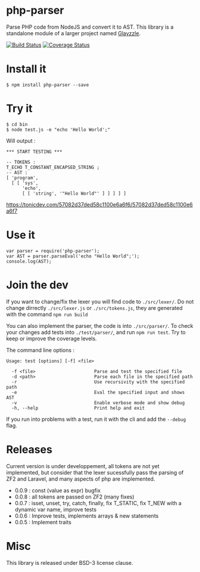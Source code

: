 php-parser
==========

Parse PHP code from NodeJS and convert it to AST. This library is a standalone module of a larger project named [Glayzzle](http://glayzzle.com).

[![Build Status](https://travis-ci.org/glayzzle/php-parser.svg)](https://travis-ci.org/glayzzle/php-parser)
[![Coverage Status](https://img.shields.io/coveralls/glayzzle/php-parser.svg)](https://coveralls.io/r/glayzzle/php-parser)

# Install it

```
$ npm install php-parser --save
```

# Try it

```
$ cd bin
$ node test.js -e "echo 'Hello World';"
```

Will output :
```
*** START TESTING ***

-- TOKENS :
T_ECHO T_CONSTANT_ENCAPSED_STRING ;
-- AST :
[ 'program',
  [ [ 'sys',
      'echo',
      [ [ 'string', '"Hello World"' ] ] ] ] ]
```

https://tonicdev.com/57082d37ded58c1100e6a6f6/57082d37ded58c1100e6a6f7

# Use it

```
var parser = require('php-parser');
var AST = parser.parseEval('echo "Hello World";');
console.log(AST);
```

# Join the dev

If you want to change/fix the lexer you will find code to `./src/lexer/`. Do not change dirrectly `./src/lexer.js` or `./src/tokens.js`, they are generated with the command `npm run build`

You can also implement the parser, the code is into `./src/parser/`. To check your changes add tests into `./test/parser/`, and run `npm run test`. Try to keep or improve the coverage levels.

The command line options :

```
Usage: test [options] [-f] <file>

  -f <file>                      Parse and test the specified file
  -d <path>                      Parse each file in the specified path
  -r                             Use recursivity with the specified path
  -e                             Eval the specified input and shows AST
  -v                             Enable verbose mode and show debug
  -h, --help                     Print help and exit
```

If you run into problems with a test, run it with the cli and add the `--debug` flag.

# Releases

Current version is under developpement, all tokens are not yet implemented, but consider that the lexer sucessfully pass the parsing of ZF2 and Laravel, and many aspects of php are implemented. 

* 0.0.9 : const (value as expr) bugfix
* 0.0.8 : all tokens are passed on ZF2 (many fixes)
* 0.0.7 : isset, unset, try, catch, finally, fix T_STATIC, fix T_NEW with a dynamic var name, improve tests
* 0.0.6 : Improve tests, implements arrays & new statements
* 0.0.5 : Implement traits

# Misc

This library is released under BSD-3 license clause.
